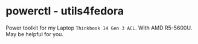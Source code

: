 # powerctl - utils4fedora

Power toolkit for my Laptop `Thinkbook 14 Gen 3 ACL`. With AMD R5-5600U. May be helpful for you.
